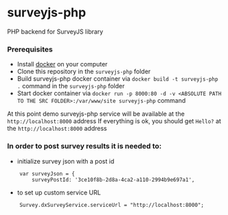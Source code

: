 # surveyjs-php
PHP backend for SurveyJS library


### Prerequisites
- Install [docker](https://www.docker.com/) on your computer
- Clone this repository in the `surveyjs-php` folder
- Build surveyjs-php docker container via `docker build -t surveyjs-php .` command in the `surveyjs-php` folder
- Start docker container via `docker run -p 8000:80 -d -v <ABSOLUTE PATH TO THE SRC FOLDER>:/var/www/site surveyjs-php` command

At this point demo surveyjs-php service will be available at the `http://localhost:8000` address
If everything is ok, you should get `Hello?` at the `http://localhost:8000` address

### In order to post survey results it is needed to:
- initialize survey json with a post id
```
    var surveyJson = {
        surveyPostId: '3ce10f8b-2d8a-4ca2-a110-2994b9e697a1',
```
- to set up custom service URL
```
    Survey.dxSurveyService.serviceUrl = "http://localhost:8000";
```
